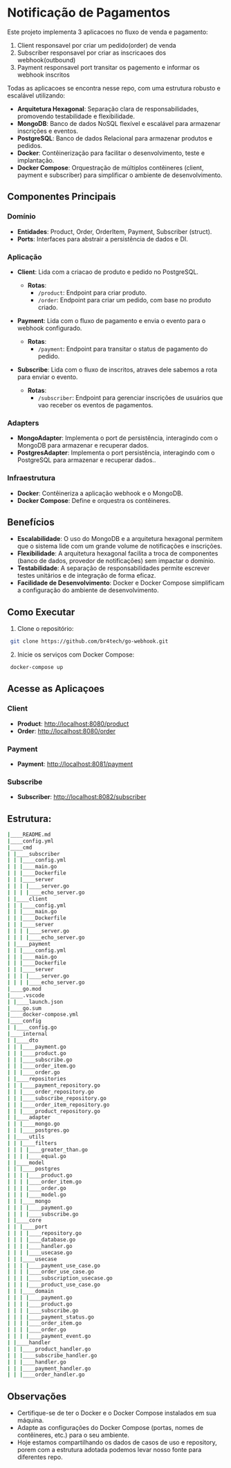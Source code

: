 # Notificação de Pagamentos

Este projeto implementa 3 aplicacoes no fluxo de venda e pagamento:

   1. Client responsavel por criar um pedido(order) de venda
   2. Subscriber responsavel por criar as inscricaoes dos webhook(outbound)
   3. Payment responsavel port transitar os pagemento  e informar os webhook inscritos 
  
  Todas as aplicacoes se encontra nesse repo, com uma estrutura robusto e escalável utilizando:

- **Arquitetura Hexagonal**: Separação clara de responsabilidades, promovendo testabilidade e flexibilidade.
- **MongoDB**: Banco de dados NoSQL flexível e escalável para armazenar inscrições e eventos.
- **PostgreSQL**: Banco de dados Relacional para armazenar produtos e pedidos.
- **Docker**: Contêinerização para facilitar o desenvolvimento, teste e implantação.
- **Docker Compose**: Orquestração de múltiplos contêineres (client, payment e subscriber) para simplificar o ambiente de desenvolvimento.

## Componentes Principais

### Domínio
- **Entidades**: Product, Order, OrderItem, Payment, Subscriber (struct).
- **Ports**: Interfaces para abstrair a persistência de dados e DI.

### Aplicação

- **Client**: Lida com a criacao de produto e pedido no PostgreSQL.
  - **Rotas**:
    - `/product`: Endpoint para criar produto.
    - `/order`: Endpoint para criar um pedido, com base no produto criado.

- **Payment**: Lida com o fluxo de pagamento e envia o evento para o webhook configurado.
  - **Rotas**:
    - `/payment`: Endpoint para transitar o status de pagamento do pedido.

- **Subscribe**: Lida com o fluxo de inscritos, atraves dele sabemos a rota para enviar o evento.
  - **Rotas**:
    - `/subscriber`: Endpoint para gerenciar inscrições de usuários que vao receber os eventos de pagamentos.


### Adapters

- **MongoAdapter**: Implementa o port de persistência, interagindo com o MongoDB para armazenar e recuperar dados.
- **PostgresAdapter**: Implementa o port persistência, interagindo com o PostgreSQL para armazenar e recuperar dados..

### Infraestrutura

- **Docker**: Contêineriza a aplicação webhook e o MongoDB.
- **Docker Compose**: Define e orquestra os contêineres.

## Benefícios

- **Escalabilidade**: O uso do MongoDB e a arquitetura hexagonal permitem que o sistema lide com um grande volume de notificações e inscrições.
- **Flexibilidade**: A arquitetura hexagonal facilita a troca de componentes (banco de dados, provedor de notificações) sem impactar o domínio.
- **Testabilidade**: A separação de responsabilidades permite escrever testes unitários e de integração de forma eficaz.
- **Facilidade de Desenvolvimento**: Docker e Docker Compose simplificam a configuração do ambiente de desenvolvimento.

## Como Executar

   1. Clone o repositório:
   ```bash
    git clone https://github.com/br4tech/go-webhook.git
   ```

   2. Inicie os serviços com Docker Compose:
   ```bash
    docker-compose up
   ```

## Acesse as Aplicaçoes

  ### Client

  - **Product**: [http://localhost:8080/product](http://localhost:8080/product)
  - **Order**:   [http://localhost:8080/order](http://localhost:8080/order)

  ### Payment
  
  - **Payment**: [http://localhost:8081/payment](http://localhost:8081/payment)

  ### Subscribe

  - **Subscriber**: [http://localhost:8082/subscriber](http://localhost:8082/subscriber)

## Estrutura:
```bash
|____README.md
|____config.yml
|____cmd
| |____subscriber
| | |____config.yml
| | |____main.go
| | |____Dockerfile
| | |____server
| | | |____server.go
| | | |____echo_server.go
| |____client
| | |____config.yml
| | |____main.go
| | |____Dockerfile
| | |____server
| | | |____server.go
| | | |____echo_server.go
| |____payment
| | |____config.yml
| | |____main.go
| | |____Dockerfile
| | |____server
| | | |____server.go
| | | |____echo_server.go
|____go.mod
|____.vscode
| |____launch.json
|____go.sum
|____docker-compose.yml
|____config
| |____config.go
|____internal
| |____dto
| | |____payment.go
| | |____product.go
| | |____subscribe.go
| | |____order_item.go
| | |____order.go
| |____repositories
| | |____payment_repository.go
| | |____order_repository.go
| | |____subscribe_repository.go
| | |____order_item_repository.go
| | |____product_repository.go
| |____adapter
| | |____mongo.go
| | |____postgres.go
| |____utils
| | |____filters
| | | |____greater_than.go
| | | |____equal.go
| |____model
| | |____postgres
| | | |____product.go
| | | |____order_item.go
| | | |____order.go
| | | |____model.go
| | |____mongo
| | | |____payment.go
| | | |____subscribe.go
| |____core
| | |____port
| | | |____repository.go
| | | |____database.go
| | | |____handler.go
| | | |____usecase.go
| | |____usecase
| | | |____payment_use_case.go
| | | |____order_use_case.go
| | | |____subscription_usecase.go
| | | |____product_use_case.go
| | |____domain
| | | |____payment.go
| | | |____product.go
| | | |____subscribe.go
| | | |____payment_status.go
| | | |____order_item.go
| | | |____order.go
| | | |____payment_event.go
| |____handler
| | |____product_handler.go
| | |____subscribe_handler.go
| | |____handler.go
| | |____payment_handler.go
| | |____order_handler.go
```
## Observações

- Certifique-se de ter o Docker e o Docker Compose instalados em sua máquina.
- Adapte as configurações do Docker Compose (portas, nomes de contêineres, etc.) para o seu ambiente.
- Hoje estamos compartilhando os dados de casos de uso e repository, porem com a estrutura adotada podemos levar nosso fonte para diferentes repo.

